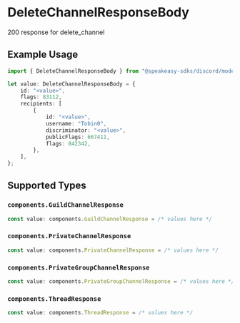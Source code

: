 # DeleteChannelResponseBody

200 response for delete_channel

## Example Usage

```typescript
import { DeleteChannelResponseBody } from "@speakeasy-sdks/discord/models/operations";

let value: DeleteChannelResponseBody = {
    id: "<value>",
    flags: 83112,
    recipients: [
        {
            id: "<value>",
            username: "Tobin0",
            discriminator: "<value>",
            publicFlags: 667411,
            flags: 842342,
        },
    ],
};
```

## Supported Types

### `components.GuildChannelResponse`

```typescript
const value: components.GuildChannelResponse = /* values here */
```

### `components.PrivateChannelResponse`

```typescript
const value: components.PrivateChannelResponse = /* values here */
```

### `components.PrivateGroupChannelResponse`

```typescript
const value: components.PrivateGroupChannelResponse = /* values here */
```

### `components.ThreadResponse`

```typescript
const value: components.ThreadResponse = /* values here */
```

